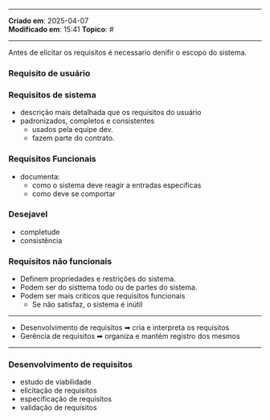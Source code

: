 ***
**Criado em**: 2025-04-07  
**Modificado em**: 15:41
**Topico**: #
***
Antes de elicitar os requisitos é necessario denifir o escopo do sistema.
### Requisito de usuário

### Requisitos de sistema
- descrição mais detalhada que os requisitos do usuário
- padronizados, completos e consistentes
	- usados pela equipe dev.
	- fazem parte do contrato.
### Requisitos Funcionais
- documenta:
	- como o sistema deve reagir a entradas especificas 
	- como deve se comportar
### Desejavel 
- completude
- consistência
### Requisitos não funcionais
- Definem propriedades e restrições do sistema.
- Podem ser do sisttema todo ou de partes do sistema.
- Podem ser mais críticos que requisitos funcionais
	- Se não satisfaz, o sistema é inútil
***
- Desenvolvimento de requisitos ➡ cria e interpreta os requisitos
- Gerência de requisitos ➡ organiza e mantém registro dos mesmos
***
### Desenvolvimento de requisitos
- estudo de viabilidade
- elicitação de requisitos 
- especificação de requisitos
- validação de requisitos

